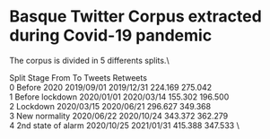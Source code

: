 
# Basque Twitter Corpus extracted during Covid-19 pandemic

The corpus is divided in 5 differents splits.\

Split	  Stage 			        From         To           Tweets    Retweets \
0 	    Before 2020 		    2019/09/01   2019/12/31   224.169   275.042 \
1 	    Before lockdown	  	2020/01/01   2020/03/14   155.302   196.500 \
2 	    Lockdown 		        2020/03/15   2020/06/21   296.627   349.368 \
3 	    New normality		    2020/06/22   2020/10/24   343.372   362.279 \
4 	    2nd state of alarm  2020/10/25   2021/01/31   415.388   347.533 \
